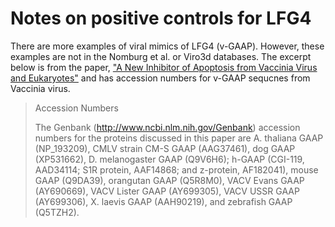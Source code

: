 # Notes on positive controls for LFG4

There are more examples of viral mimics of LFG4 (v-GAAP).
However, these examples are not in the Nomburg et al. or Viro3d databases.
The excerpt below is from the paper, ["A New Inhibitor of Apoptosis from Vaccinia Virus and Eukaryotes"](https://doi.org/10.1371/journal.ppat.0030017) and has accession numbers for v-GAAP sequcnes from Vaccinia virus.

> Accession Numbers
> 
> The Genbank (http://www.ncbi.nlm.nih.gov/Genbank) accession numbers for the proteins discussed in this paper are A. thaliana GAAP (NP_193209), CMLV strain CM-S GAAP (AAG37461), dog GAAP (XP531662), D. melanogaster GAAP (Q9V6H6); h-GAAP (CGI-119, AAD34114; S1R protein, AAF14868; and z-protein, AF182041), mouse GAAP (Q9DA39), orangutan GAAP (Q5R8M0), VACV Evans GAAP (AY690669), VACV Lister GAAP (AY699305), VACV USSR GAAP (AY699306), X. laevis GAAP (AAH90219), and zebrafish GAAP (Q5TZH2).
